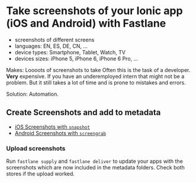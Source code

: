 # Take screenshots of your Ionic app (iOS and Android) with Fastlane

* screenshots of different screens
* languages: EN, ES, DE, CN, ...
* device types: Smartphone, Tablet, Watch, TV
* devices sizes: iPhone 5, iPhone 6, iPhone 6 Pro, ...

Makes: Loooots of screenshots to take
Often this is the task of a developer. **Very** expensive.
If you have an underemployed intern that might not be a problem.
But it still takes a lot of time and is prone to mistakes and errors.

Solution: Automation.

## Create Screenshots and add to metadata

* [iOS Screenshots with `snapshot`](ios-screenshots-with-snapshot.md)
* [Android Screenshots with `screengrab`](android-screenshots-with-screengrab.md)

### Upload screenshots

Run `fastlane supply` and `fastlane deliver` to update your apps with the screenshots which are now included in the metadata folders. Check both stores if the upload worked.